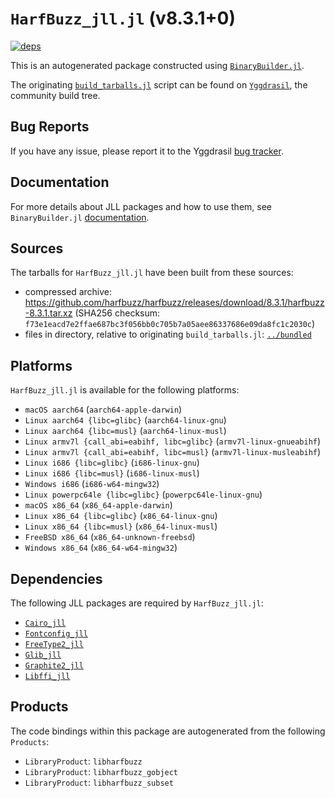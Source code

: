 # `HarfBuzz_jll.jl` (v8.3.1+0)

[![deps](https://juliahub.com/docs/HarfBuzz_jll/deps.svg)](https://juliahub.com/ui/Packages/General/HarfBuzz_jll/)

This is an autogenerated package constructed using [`BinaryBuilder.jl`](https://github.com/JuliaPackaging/BinaryBuilder.jl).

The originating [`build_tarballs.jl`](https://github.com/JuliaPackaging/Yggdrasil/blob/b8c393cfc181ec0d4e02be0d6c5fba96c9b955d6/H/HarfBuzz/HarfBuzz/build_tarballs.jl) script can be found on [`Yggdrasil`](https://github.com/JuliaPackaging/Yggdrasil/), the community build tree.

## Bug Reports

If you have any issue, please report it to the Yggdrasil [bug tracker](https://github.com/JuliaPackaging/Yggdrasil/issues).

## Documentation

For more details about JLL packages and how to use them, see `BinaryBuilder.jl` [documentation](https://docs.binarybuilder.org/stable/jll/).

## Sources

The tarballs for `HarfBuzz_jll.jl` have been built from these sources:

* compressed archive: https://github.com/harfbuzz/harfbuzz/releases/download/8.3.1/harfbuzz-8.3.1.tar.xz (SHA256 checksum: `f73e1eacd7e2ffae687bc3f056bb0c705b7a05aee86337686e09da8fc1c2030c`)
* files in directory, relative to originating `build_tarballs.jl`: [`../bundled`](https://github.com/JuliaPackaging/Yggdrasil/tree/b8c393cfc181ec0d4e02be0d6c5fba96c9b955d6/H/HarfBuzz/HarfBuzz/bundled)

## Platforms

`HarfBuzz_jll.jl` is available for the following platforms:

* `macOS aarch64` (`aarch64-apple-darwin`)
* `Linux aarch64 {libc=glibc}` (`aarch64-linux-gnu`)
* `Linux aarch64 {libc=musl}` (`aarch64-linux-musl`)
* `Linux armv7l {call_abi=eabihf, libc=glibc}` (`armv7l-linux-gnueabihf`)
* `Linux armv7l {call_abi=eabihf, libc=musl}` (`armv7l-linux-musleabihf`)
* `Linux i686 {libc=glibc}` (`i686-linux-gnu`)
* `Linux i686 {libc=musl}` (`i686-linux-musl`)
* `Windows i686` (`i686-w64-mingw32`)
* `Linux powerpc64le {libc=glibc}` (`powerpc64le-linux-gnu`)
* `macOS x86_64` (`x86_64-apple-darwin`)
* `Linux x86_64 {libc=glibc}` (`x86_64-linux-gnu`)
* `Linux x86_64 {libc=musl}` (`x86_64-linux-musl`)
* `FreeBSD x86_64` (`x86_64-unknown-freebsd`)
* `Windows x86_64` (`x86_64-w64-mingw32`)

## Dependencies

The following JLL packages are required by `HarfBuzz_jll.jl`:

* [`Cairo_jll`](https://github.com/JuliaBinaryWrappers/Cairo_jll.jl)
* [`Fontconfig_jll`](https://github.com/JuliaBinaryWrappers/Fontconfig_jll.jl)
* [`FreeType2_jll`](https://github.com/JuliaBinaryWrappers/FreeType2_jll.jl)
* [`Glib_jll`](https://github.com/JuliaBinaryWrappers/Glib_jll.jl)
* [`Graphite2_jll`](https://github.com/JuliaBinaryWrappers/Graphite2_jll.jl)
* [`Libffi_jll`](https://github.com/JuliaBinaryWrappers/Libffi_jll.jl)

## Products

The code bindings within this package are autogenerated from the following `Products`:

* `LibraryProduct`: `libharfbuzz`
* `LibraryProduct`: `libharfbuzz_gobject`
* `LibraryProduct`: `libharfbuzz_subset`
